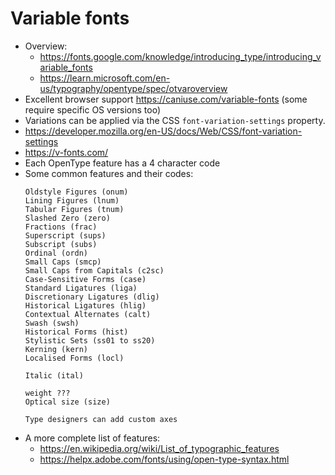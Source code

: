 # Variable fonts

-   Overview:
    -   https://fonts.google.com/knowledge/introducing_type/introducing_variable_fonts
    -   https://learn.microsoft.com/en-us/typography/opentype/spec/otvaroverview
-   Excellent browser support https://caniuse.com/variable-fonts (some require specific OS versions too)
-   Variations can be applied via the CSS `font-variation-settings` property.
-   https://developer.mozilla.org/en-US/docs/Web/CSS/font-variation-settings
-   https://v-fonts.com/
-   Each OpenType feature has a 4 character code
-   Some common features and their codes:
    ```
    Oldstyle Figures (onum)
    Lining Figures (lnum)
    Tabular Figures (tnum)
    Slashed Zero (zero)
    Fractions (frac)
    Superscript (sups)
    Subscript (subs)
    Ordinal (ordn)
    Small Caps (smcp)
    Small Caps from Capitals (c2sc)
    Case-Sensitive Forms (case)
    Standard Ligatures (liga)
    Discretionary Ligatures (dlig)
    Historical Ligatures (hlig)
    Contextual Alternates (calt)
    Swash (swsh)
    Historical Forms (hist)
    Stylistic Sets (ss01 to ss20)
    Kerning (kern)
    Localised Forms (locl)

    Italic (ital)

    weight ???
    Optical size (size)

    Type designers can add custom axes
    ```
*   A more complete list of features:
    -   https://en.wikipedia.org/wiki/List_of_typographic_features
    -   https://helpx.adobe.com/fonts/using/open-type-syntax.html
